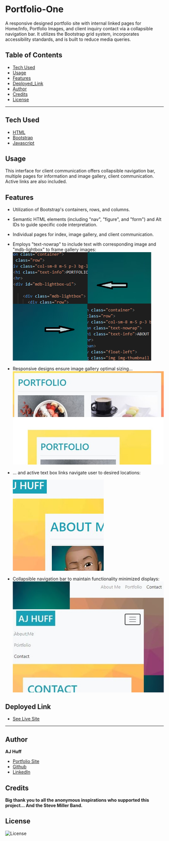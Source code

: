 # Portfolio-One

A responsive designed portfolio site with internal linked pages for Home/Info, Portfolio Images, and
client inquiry contact via a collapsible navigation bar. It utilizes the Bootstrap grid system, incorporates accessibility standards, and is built to reduce media queries.

## Table of Contents

* [Tech Used](#tech_used)
* [Usage](#usage)
* [Features](#features)
* [Deployed_Link](#deployed_link)
* [Author](#author)
* [Credits](#credits)
* [License](#license)

----

## Tech Used

* [HTML](https://developer.mozilla.org/en-US/docs/Web/HTML)
* [Bootstrap](https://getbootstrap.com/)
* [Javascript](https://developer.mozilla.org/en-US/docs/Web/JavaScript)

## Usage
 
 This interface for client communication offers collapsible navigation bar, multiple pages for information and image gallery, client communication. Active links are also included. 

## Features

- Utilization of Bootstrap's containers, rows, and columns.
- Semantic HTML elements (including "nav", "figure", and "form") and Alt IDs to guide specific code interpretation.
- Individual pages for index, image gallery, and client communication.

- Employs "text-nowrap" to include text with corresponding image and "mdb-lightbox" to frame gallery images:
  ![code_Snippet.1](assets\images\code_Snippet.1.png)


- Responsive designs ensure image gallery optimal sizing... 
![media_Q.1](assets\images\media_Q.1.JPG)


- ... and active text box links navigate user to desired locations:

  ![response.1](assets\images\response.1.JPG)


- Collapsible navigation bar to maintain functionality minimized displays:
![media_Q.3](assets\images\media_Q.3.JPG)

## Deployed Link

* [See Live Site](https://ajhuff7.github.io/portfolio-one/)

---

## Author

**AJ Huff** 

- [Portfolio Site](#)
- [Github](https://github.com/ajhuff7)
- [LinkedIn](https://www.linkedin.com/in/aj-huff-7696b14b/)

## Credits

**Big thank you to all the anonymous inspirations who supported this project... And the Steve Miller Band.**

## License

![License](https://img.shields.io/badge/License-MIT-brightgreen) 